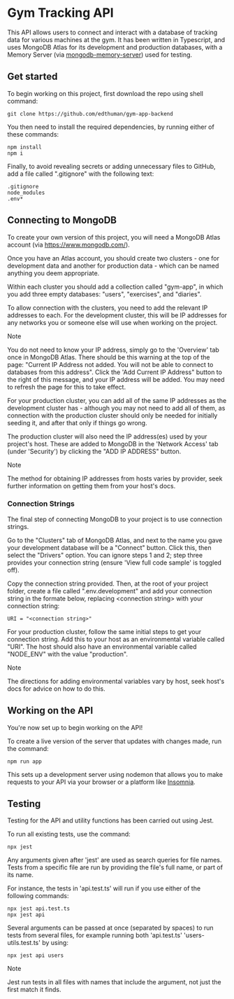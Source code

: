 # Gym Tracking API

This API allows users to connect and interact with a database of tracking data for various machines at the gym. It has been written in Typescript, and uses MongoDB Atlas for its development and production databases, with a Memory Server (via [mongodb-memory-server](https://github.com/typegoose/mongodb-memory-server)) used for testing.

## Get started

To begin working on this project, first download the repo using shell command:

```
git clone https://github.com/edthuman/gym-app-backend
```

You then need to install the required dependencies, by running either of these commands: 

```
npm install
npm i
```

Finally, to avoid revealing secrets or adding unnecessary files to GitHub, add a file called ".gitignore" with the following text:

```
.gitignore
node_modules
.env*
```

## Connecting to MongoDB

To create your own version of this project, you will need a MongoDB Atlas account (via https://www.mongodb.com/).

Once you have an Atlas account, you should create two clusters - one for development data and another for production data - which can be named anything you deem appropriate.

Within each cluster you should add a collection called "gym-app", in which you add three empty databases: "users", "exercises", and "diaries".

To allow connection with the clusters, you need to add the relevant IP addresses to each. For the development cluster, this will be IP addresses for any networks you or someone else will use when working on the project.

> [!NOTE]
> You do not need to know your IP address, simply go to the 'Overview' tab once in MongoDB Atlas. There should be this warning at the top of the page: "Current IP Address not added. You will not be able to connect to databases from this address". Click the 'Add Current IP Address" button to the right of this message, and your IP address will be added. You may need to refresh the page for this to take effect.

For your production cluster, you can add all of the same IP addresses as the development cluster has - although you may not need to add all of them, as connection with the production cluster should only be needed for initially seeding it, and after that only if things go wrong.

The production cluster will also need the IP address(es) used by your project's host. These are added to MongoDB in the 'Network Access' tab (under 'Security') by clicking the "ADD IP ADDRESS" button.

> [!NOTE]
> The method for obtaining IP addresses from hosts varies by provider, seek further information on getting them from your host's docs. 

### Connection Strings

The final step of connecting MongoDB to your project is to use connection strings.

Go to the "Clusters" tab of MongoDB Atlas, and next to the name you gave your development database will be a "Connect" button. Click this, then select the "Drivers" option. You can ignore steps 1 and 2; step three provides your connection string (ensure 'View full code sample' is toggled off).

Copy the connection string provided. Then, at the root of your project folder, create a file called ".env.development" and add your connection string in the formate below, replacing \<connection string> with your connection string:

```
URI = "<connection string>"
```

For your production cluster, follow the same initial steps to get your connection string. Add this to your host as an environmental variable called "URI". The host should also have an environmental variable called "NODE_ENV" with the value "production".

> [!NOTE]
> The directions for adding environmental variables vary by host, seek host's docs for advice on how to do this.

## Working on the API

You're now set up to begin working on the API!

To create a live version of the server that updates with changes made, run the command:

```
npm run app
```

This sets up a development server using nodemon that allows you to make requests to your API via your browser or a platform like [Insomnia](https://insomnia.rest/).

## Testing

Testing for the API and utility functions has been carried out using Jest.

To run all existing tests, use the command:
```
npx jest
```

Any arguments given after 'jest' are used as search queries for file names. Tests from a specific file are run by providing the file's full name, or part of its name.

For instance, the tests in 'api.test.ts' will run if you use either of the following commands:
```
npx jest api.test.ts
npx jest api
```

Several arguments can be passed at once (separated by spaces) to run tests from several files, for example running both 'api.test.ts' 'users-utils.test.ts' by using:
```
npx jest api users
```

> [!NOTE]
> Jest run tests in all files with names that include the argument, not just the first match it finds.